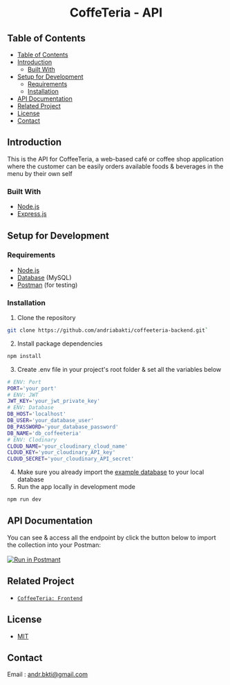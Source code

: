 <p align="center">
  <h1 align="center">CoffeTeria - API</h1>
</p>

## Table of Contents

- [Table of Contents](#table-of-contents)
- [Introduction](#introduction)
  - [Built With](#built-with)
- [Setup for Development](#setup-for-development)
  - [Requirements](#requirements)
  - [Installation](#installation)
- [API Documentation](#api-documentation)
- [Related Project](#related-project)
- [License](#license)
- [Contact](#contact)

## Introduction

This is the API for CoffeeTeria, a web-based café or coffee shop application where the customer can be easily orders available foods & beverages in the menu by their own self

### Built With

- [Node.js](https://nodejs.org/en/)
- [Express.js](https://expressjs.com/)

## Setup for Development

### Requirements

- [Node.js](https://nodejs.org/en/download/)
- [Database](db-example.sql) (MySQL)
- [Postman](https://www.getpostman.com/) (for testing)

### Installation

1. Clone the repository

```sh
git clone https://github.com/andriabakti/coffeeteria-backend.git`
```

2. Install package dependencies

```sh
npm install
```

3. Create .env file in your project's root folder & set all the variables below

```sh
# ENV: Port
PORT='your_port'
# ENV: JWT
JWT_KEY='your_jwt_private_key'
# ENV: Database
DB_HOST='localhost'
DB_USER='your_database_user'
DB_PASSWORD='your_database_password'
DB_NAME='db_coffeeteria'
# ENV: Clodinary
CLOUD_NAME='your_cloudinary_cloud_name'
CLOUD_KEY='your_cloudinary_API_key'
CLOUD_SECRET='your_cloudinary_API_secret'

```

4. Make sure you already import the [example database](db-example.sql) to your local database
5. Run the app locally in development mode

```sh
npm run dev
```

## API Documentation

You can see & access all the endpoint by click the button below to import the collection into your Postman:</br>
</br>
[![Run in Postmant](https://run.pstmn.io/button.svg)](https://app.getpostman.com/run-collection/bf76bfe66bec5925ebeb)

## Related Project

- [`CoffeeTeria: Frontend`](https://github.com/andriabakti/coffeeteria-frontend)

## License

- [MIT](https://choosealicense.com/licenses/mit/)

## Contact

Email : andr.bkti@gmail.com
